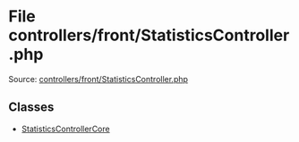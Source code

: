 File controllers/front/StatisticsController.php
=========

Source: [controllers/front/StatisticsController.php](https://github.com/PrestaShop/PrestaShop/blob/1.5.1.0/controllers/front/StatisticsController.php)


Classes
-------

* [StatisticsControllerCore](class.StatisticsControllerCore.md)

